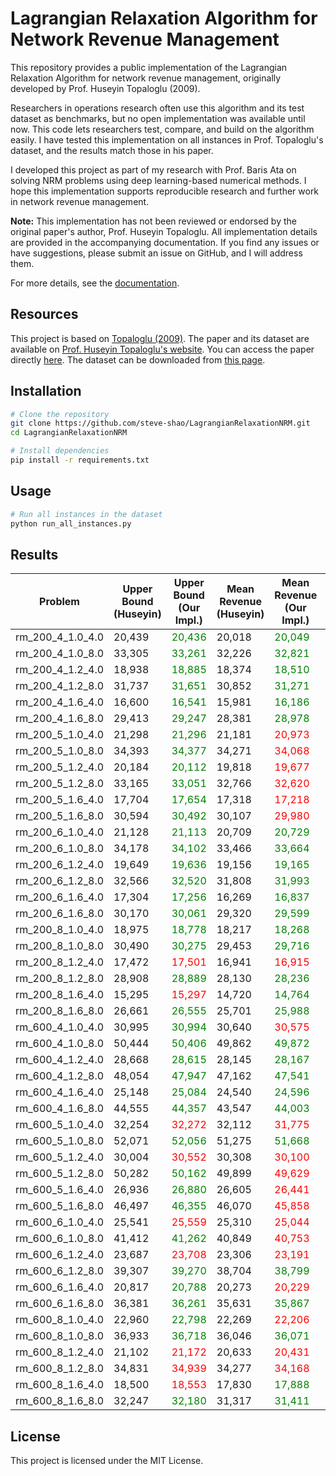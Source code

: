 # Lagrangian Relaxation Algorithm for Network Revenue Management

This repository provides a public implementation of the Lagrangian Relaxation Algorithm for network revenue management, originally developed by Prof. Huseyin Topaloglu (2009).

Researchers in operations research often use this algorithm and its test dataset as benchmarks, but no open implementation was available until now. This code lets researchers test, compare, and build on the algorithm easily. I have tested this implementation on all instances in Prof. Topaloglu's dataset, and the results match those in his paper.

I developed this project as part of my research with Prof. Baris Ata on solving NRM problems using deep learning-based numerical methods. I hope this implementation supports reproducible research and further work in network revenue management.

**Note:** This implementation has not been reviewed or endorsed by the original paper's author, Prof. Huseyin Topaloglu. All implementation details are provided in the accompanying documentation. If you find any issues or have suggestions, please submit an issue on GitHub, and I will address them.

For more details, see the [documentation](documentation/documentation.pdf).

## Resources

This project is based on [Topaloglu (2009)](https://people.orie.cornell.edu/huseyin/publications/revenue_man.pdf).
The paper and its dataset are available on [Prof. Huseyin Topaloglu's website](https://people.orie.cornell.edu/huseyin).
You can access the paper directly [here](https://people.orie.cornell.edu/huseyin/publications/revenue_man.pdf).
The dataset can be downloaded from [this page](https://people.orie.cornell.edu/huseyin/research/rm_datasets/rm_datasets.html).

## Installation

```bash
# Clone the repository
git clone https://github.com/steve-shao/LagrangianRelaxationNRM.git
cd LagrangianRelaxationNRM

# Install dependencies
pip install -r requirements.txt
```

## Usage

```bash
# Run all instances in the dataset
python run_all_instances.py
```

## Results

| Problem | Upper Bound (Huseyin) | Upper Bound (Our Impl.) | Mean Revenue (Huseyin) | Mean Revenue (Our Impl.) | Std (Our Impl., 1000 Samples) |
|---------|-----------------------|-------------------------|-------------------|---------------------|-----------------------|
| rm_200_4_1.0_4.0 | 20,439 | <font color="green">20,436</font> | 20,018 | <font color="green">20,049</font> | 31.31 |
| rm_200_4_1.0_8.0 | 33,305 | <font color="green">33,261</font> | 32,226 | <font color="green">32,821</font> | 62.70 |
| rm_200_4_1.2_4.0 | 18,938 | <font color="green">18,885</font> | 18,374 | <font color="green">18,510</font> | 28.49 |
| rm_200_4_1.2_8.0 | 31,737 | <font color="green">31,651</font> | 30,852 | <font color="green">31,271</font> | 64.73 |
| rm_200_4_1.6_4.0 | 16,600 | <font color="green">16,541</font> | 15,981 | <font color="green">16,186</font> | 27.72 |
| rm_200_4_1.6_8.0 | 29,413 | <font color="green">29,247</font> | 28,381 | <font color="green">28,978</font> | 63.80 |
| rm_200_5_1.0_4.0 | 21,298 | <font color="green">21,296</font> | 21,181 | <font color="red">20,973</font> | 34.79 |
| rm_200_5_1.0_8.0 | 34,393 | <font color="green">34,377</font> | 34,271 | <font color="red">34,068</font> | 69.42 |
| rm_200_5_1.2_4.0 | 20,184 | <font color="green">20,112</font> | 19,818 | <font color="red">19,677</font> | 33.06 |
| rm_200_5_1.2_8.0 | 33,165 | <font color="green">33,051</font> | 32,766 | <font color="red">32,620</font> | 68.80 |
| rm_200_5_1.6_4.0 | 17,704 | <font color="green">17,654</font> | 17,318 | <font color="red">17,218</font> | 30.93 |
| rm_200_5_1.6_8.0 | 30,594 | <font color="green">30,492</font> | 30,107 | <font color="red">29,980</font> | 66.84 |
| rm_200_6_1.0_4.0 | 21,128 | <font color="green">21,113</font> | 20,709 | <font color="green">20,729</font> | 33.13 |
| rm_200_6_1.0_8.0 | 34,178 | <font color="green">34,102</font> | 33,466 | <font color="green">33,664</font> | 66.86 |
| rm_200_6_1.2_4.0 | 19,649 | <font color="green">19,636</font> | 19,156 | <font color="green">19,165</font> | 31.25 |
| rm_200_6_1.2_8.0 | 32,566 | <font color="green">32,520</font> | 31,808 | <font color="green">31,993</font> | 67.36 |
| rm_200_6_1.6_4.0 | 17,304 | <font color="green">17,256</font> | 16,269 | <font color="green">16,837</font> | 30.08 |
| rm_200_6_1.6_8.0 | 30,170 | <font color="green">30,061</font> | 29,320 | <font color="green">29,599</font> | 65.70 |
| rm_200_8_1.0_4.0 | 18,975 | <font color="green">18,778</font> | 18,217 | <font color="green">18,268</font> | 31.10 |
| rm_200_8_1.0_8.0 | 30,490 | <font color="green">30,275</font> | 29,453 | <font color="green">29,716</font> | 66.44 |
| rm_200_8_1.2_4.0 | 17,472 | <font color="red">17,501</font> | 16,941 | <font color="red">16,915</font> | 29.44 |
| rm_200_8_1.2_8.0 | 28,908 | <font color="green">28,889</font> | 28,130 | <font color="green">28,236</font> | 61.56 |
| rm_200_8_1.6_4.0 | 15,295 | <font color="red">15,297</font> | 14,720 | <font color="green">14,764</font> | 27.34 |
| rm_200_8_1.6_8.0 | 26,661 | <font color="green">26,555</font> | 25,701 | <font color="green">25,988</font> | 63.75 |
| rm_600_4_1.0_4.0 | 30,995 | <font color="green">30,994</font> | 30,640 | <font color="red">30,575</font> | 49.25 |
| rm_600_4_1.0_8.0 | 50,444 | <font color="green">50,406</font> | 49,862 | <font color="green">49,872</font> | 107.31 |
| rm_600_4_1.2_4.0 | 28,668 | <font color="green">28,615</font> | 28,145 | <font color="green">28,167</font> | 44.65 |
| rm_600_4_1.2_8.0 | 48,054 | <font color="green">47,947</font> | 47,162 | <font color="green">47,541</font> | 101.67 |
| rm_600_4_1.6_4.0 | 25,148 | <font color="green">25,084</font> | 24,540 | <font color="green">24,596</font> | 43.50 |
| rm_600_4_1.6_8.0 | 44,555 | <font color="green">44,357</font> | 43,547 | <font color="green">44,003</font> | 102.95 |
| rm_600_5_1.0_4.0 | 32,254 | <font color="red">32,272</font> | 32,112 | <font color="red">31,775</font> | 56.33 |
| rm_600_5_1.0_8.0 | 52,071 | <font color="green">52,056</font> | 51,275 | <font color="green">51,668</font> | 118.57 |
| rm_600_5_1.2_4.0 | 30,004 | <font color="red">30,552</font> | 30,308 | <font color="red">30,100</font> | 51.57 |
| rm_600_5_1.2_8.0 | 50,282 | <font color="green">50,162</font> | 49,899 | <font color="red">49,629</font> | 114.59 |
| rm_600_5_1.6_4.0 | 26,936 | <font color="green">26,880</font> | 26,605 | <font color="red">26,441</font> | 44.95 |
| rm_600_5_1.6_8.0 | 46,497 | <font color="green">46,355</font> | 46,070 | <font color="red">45,858</font> | 107.20 |
| rm_600_6_1.0_4.0 | 25,541 | <font color="red">25,559</font> | 25,310 | <font color="red">25,044</font> | 47.32 |
| rm_600_6_1.0_8.0 | 41,412 | <font color="green">41,262</font> | 40,849 | <font color="red">40,753</font> | 102.27 |
| rm_600_6_1.2_4.0 | 23,687 | <font color="red">23,708</font> | 23,306 | <font color="red">23,191</font> | 42.77 |
| rm_600_6_1.2_8.0 | 39,307 | <font color="green">39,270</font> | 38,704 | <font color="green">38,799</font> | 100.42 |
| rm_600_6_1.6_4.0 | 20,817 | <font color="green">20,788</font> | 20,273 | <font color="red">20,229</font> | 41.46 |
| rm_600_6_1.6_8.0 | 36,381 | <font color="green">36,261</font> | 35,631 | <font color="green">35,867</font> | 101.19 |
| rm_600_8_1.0_4.0 | 22,960 | <font color="green">22,798</font> | 22,269 | <font color="red">22,206</font> | 44.93 |
| rm_600_8_1.0_8.0 | 36,933 | <font color="green">36,718</font> | 36,046 | <font color="green">36,071</font> | 95.73 |
| rm_600_8_1.2_4.0 | 21,102 | <font color="red">21,172</font> | 20,633 | <font color="red">20,431</font> | 39.54 |
| rm_600_8_1.2_8.0 | 34,831 | <font color="red">34,939</font> | 34,277 | <font color="red">34,168</font> | 88.63 |
| rm_600_8_1.6_4.0 | 18,500 | <font color="red">18,553</font> | 17,830 | <font color="green">17,888</font> | 35.95 |
| rm_600_8_1.6_8.0 | 32,247 | <font color="green">32,180</font> | 31,317 | <font color="green">31,411</font> | 90.19 |

## License

This project is licensed under the MIT License.

<br>